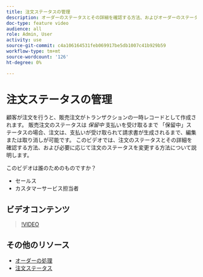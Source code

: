 ```yaml
---
title: 注文ステータスの管理
description: オーダーのステータスとその詳細を確認する方法、およびオーダーのステータスを変更する方法について説明します。
doc-type: feature video
audience: all
role: Admin, User
activity: use
source-git-commit: c4a106164531feb069917be5db1007c41b929b59
workflow-type: tm+mt
source-wordcount: '126'
ht-degree: 0%

---
```


# 注文ステータスの管理

顧客が注文を行うと、販売注文がトランザクションの一時レコードとして作成されます。 販売注文のステータスは _保留中_ 支払いを受け取るまで 「保留中」ステータスの場合、注文は、支払いが受け取られて請求書が生成されるまで、編集または取り消しが可能です。 このビデオでは、注文のステータスとその詳細を確認する方法、および必要に応じて注文のステータスを変更する方法について説明します。

このビデオは誰のためのものですか？

- セールス
- カスタマーサービス担当者

## ビデオコンテンツ

>[!VIDEO](https://video.tv.adobe.com/v/343935?quality=12&learn=on)

## その他のリソース

- [オーダーの処理](https://docs.magento.com/user-guide/sales/order-processing.html)
- [注文ステータス](https://docs.magento.com/user-guide/sales/order-status.html)
